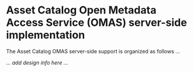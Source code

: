 <!-- SPDX-License-Identifier: Apache-2.0 -->

# Asset Catalog Open Metadata Access Service (OMAS) server-side implementation

The Asset Catalog OMAS server-side support is organized as follows ...

_... add design info here ..._